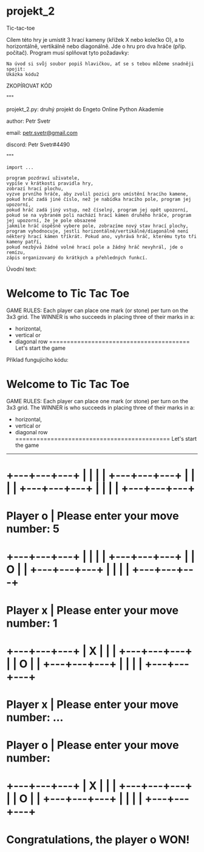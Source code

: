 # projekt_2
Tic-tac-toe

Cílem této hry je umístit 3 hrací kameny (křížek X nebo kolečko O), a to horizontálně, vertikálně nebo diagonálně. Jde o hru pro dva hráče (příp. počítač).
Program musí splňovat tyto požadavky:

    Na úvod si svůj soubor popiš hlavičkou, ať se s tebou můžeme snadněji spojit:
    Ukázka kódu2

ZKOPÍROVAT KÓD

"""

projekt_2.py: druhý projekt do Engeto Online Python Akademie

author: Petr Svetr

email: petr.svetr@gmail.com

discord: Petr Svetr#4490

"""

    import ...

    program pozdraví uživatele,
    vypíše v krátkosti pravidla hry,
    zobrazí hrací plochu,
    vyzve prvního hráče, aby zvolil pozici pro umístění hracího kamene,
    pokud hráč zadá jiné číslo, než je nabídka hracího pole, program jej upozorní,
    pokud hráč zadá jiný vstup, než číselný, program jej opět upozorní,
    pokud se na vybraném poli nachází hrací kámen druhého hráče, program jej upozorní, že je pole obsazené
    jakmile hráč úspěšně vybere pole, zobrazíme nový stav hrací plochy,
    program vyhodnocuje, jestli horizontálně/vertikálně/diagonálně není některý hrací kámen tříkrát. Pokud ano, vyhrává hráč, kterému tyto tři kameny patří,
    pokud nezbývá žádné volné hrací pole a žádný hráč nevyhrál, jde o remízu,
    zápis organizovaný do krátkých a přehledných funkcí.

Úvodní text:

Welcome to Tic Tac Toe
========================================
GAME RULES:
Each player can place one mark (or stone)
per turn on the 3x3 grid. The WINNER is
who succeeds in placing three of their
marks in a:
* horizontal,
* vertical or
* diagonal row
========================================
Let's start the game

Příklad fungujícího kódu:

Welcome to Tic Tac Toe
============================================
GAME RULES:
Each player can place one mark (or stone)
per turn on the 3x3 grid. The WINNER is
who succeeds in placing three of their
marks in a:
* horizontal,
* vertical or
* diagonal row
============================================
Let's start the game
--------------------------------------------
+---+---+---+
| | | |
+---+---+---+
| | | |
+---+---+---+
| | | |
+---+---+---+
============================================
Player o | Please enter your move number: 5
============================================
+---+---+---+
| | | |
+---+---+---+
| | O | |
+---+---+---+
| | | |
+---+---+---+
============================================
Player x | Please enter your move number: 1
============================================
+---+---+---+
| X | | |
+---+---+---+
| | O | |
+---+---+---+
| | | |
+---+---+---+
============================================
Player x | Please enter your move number:
...
============================================
Player o | Please enter your move number:
============================================
+---+---+---+
| X | | |
+---+---+---+
| | O | |
+---+---+---+
| | | |
+---+---+---+
============================================
Congratulations, the player o WON!
============================================
